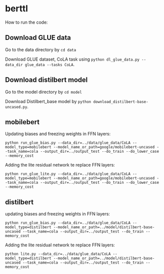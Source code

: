 # berttl

How to run the code:

## Download GLUE data

Go to the data directory by ```cd data```

Download GLUE dataset, CoLA task using ```python dl_glue_data.py --data_dir glue_data --tasks CoLA```.

## Download distilbert model

Go to the model directory by ```cd model```

Download Distilbert_base model by ```python download_distilbert-base-uncased.py```.

## mobilebert

Updating biases and freezing weights in FFN layers:
```
python run_glue_bias.py --data_dir=../data/glue_data/CoLA --model_type=mobilebert --model_name_or_path=google/mobilebert-uncased --task_name=cola --output_dir=../output_test --do_train --do_lower_case --memory_cost
```

Adding the lite residual network te replace FFN layers:

```
python run_glue_lite.py --data_dir=../data/glue_data/CoLA --model_type=mobilebert --model_name_or_path=google/mobilebert-uncased --task_name=cola --output_dir=../output_test --do_train --do_lower_case --memory_cost
```

## distilbert

updating biases and freezing weights in FFN layers:
```
python run_glue_bias.py --data_dir=../data/glue_data/CoLA --model_type=distilbert --model_name_or_path=../model/distilbert-base-uncased --task_name=cola --output_dir=../output_test --do_train --memory_cost
```

Adding the lite residual network te replace FFN layers:
```
python lite.py --data_dir=../data/glue_data/CoLA --model_type=distilbert --model_name_or_path=../model/distilbert-base-uncased --task_name=cola --output_dir=../output_test --do_train --memory_cost
```


